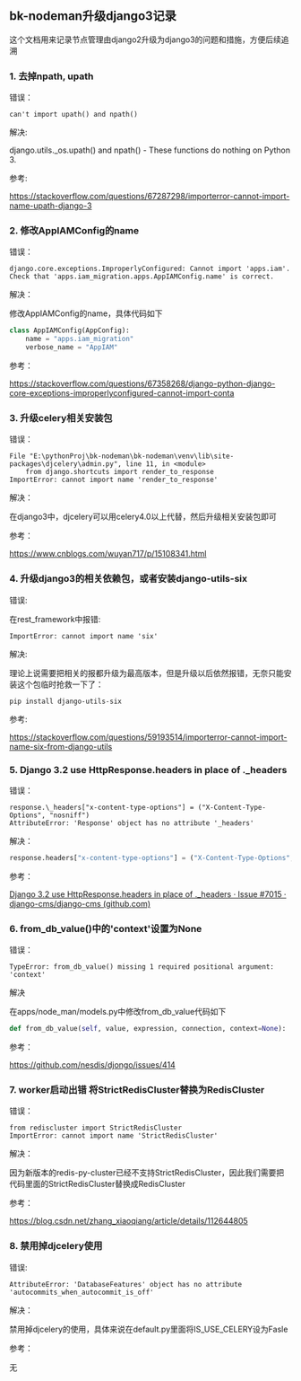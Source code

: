 ## bk-nodeman升级django3记录

这个文档用来记录节点管理由django2升级为django3的问题和措施，方便后续追溯

### 1. 去掉npath, upath

错误：

```
can't import upath() and npath()
```

解决:

django.utils._os.upath() and npath() - These functions do nothing on Python 3.

参考: 

 https://stackoverflow.com/questions/67287298/importerror-cannot-import-name-upath-django-3



### 2. 修改AppIAMConfig的name

错误：

```
django.core.exceptions.ImproperlyConfigured: Cannot import 'apps.iam'. Check that 'apps.iam_migration.apps.AppIAMConfig.name' is correct.
```

解决：

修改AppIAMConfig的name，具体代码如下

```python
class AppIAMConfig(AppConfig):
    name = "apps.iam_migration"
    verbose_name = "AppIAM"
```

参考：

https://stackoverflow.com/questions/67358268/django-python-django-core-exceptions-improperlyconfigured-cannot-import-conta



### 3. 升级celery相关安装包

错误：

```
File "E:\pythonProj\bk-nodeman\bk-nodeman\venv\lib\site-packages\djcelery\admin.py", line 11, in <module>
    from django.shortcuts import render_to_response
ImportError: cannot import name 'render_to_response'
```

解决：

在django3中，djcelery可以用celery4.0以上代替，然后升级相关安装包即可

参考：

https://www.cnblogs.com/wuyan717/p/15108341.html



### 4. 升级django3的相关依赖包，或者安装django-utils-six

错误:

在rest_framework中报错:

```
ImportError: cannot import name 'six'
```

解决:

理论上说需要把相关的报都升级为最高版本，但是升级以后依然报错，无奈只能安装这个包临时抢救一下了：

```shell
pip install django-utils-six
```

参考:

https://stackoverflow.com/questions/59193514/importerror-cannot-import-name-six-from-django-utils



### 5. Django 3.2 use HttpResponse.headers in place of ._headers

错误：

```
response.\_headers["x-content-type-options"] = ("X-Content-Type-Options", "nosniff")
AttributeError: 'Response' object has no attribute '_headers'
```

解决：

```python
response.headers["x-content-type-options"] = ("X-Content-Type-Options", "nosniff")
```

参考：

[Django 3.2 use HttpResponse.headers in place of ._headers · Issue #7015 · django-cms/django-cms (github.com)](https://github.com/django-cms/django-cms/issues/7015)



### 6. from_db_value()中的'context'设置为None

错误：

```
TypeError: from_db_value() missing 1 required positional argument: 'context'
```

解决

在apps/node_man/models.py中修改from_db_value代码如下

```python
def from_db_value(self, value, expression, connection, context=None):
```

参考：

https://github.com/nesdis/djongo/issues/414



### 7. worker启动出错 将StrictRedisCluster替换为RedisCluster

错误：

```
from rediscluster import StrictRedisCluster
ImportError: cannot import name 'StrictRedisCluster'
```

解决：

因为新版本的redis-py-cluster已经不支持StrictRedisCluster，因此我们需要把代码里面的StrictRedisCluster替换成RedisCluster

参考：

https://blog.csdn.net/zhang_xiaoqiang/article/details/112644805



### 8. 禁用掉djcelery使用

错误:

```
AttributeError: 'DatabaseFeatures' object has no attribute 'autocommits_when_autocommit_is_off'
```

解决：

禁用掉djcelery的使用，具体来说在default.py里面将IS_USE_CELERY设为Fasle

参考：

无

